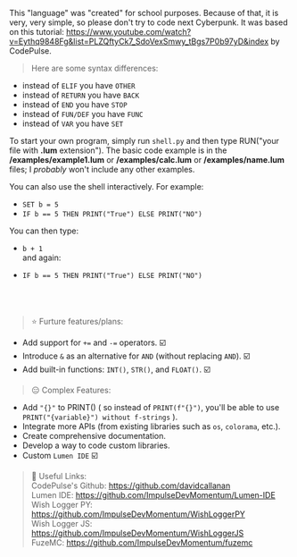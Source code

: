 This "language" was "created" for school purposes. Because of that, it is very, very simple, so please don't try to code next Cyberpunk. 
It was based on this tutorial: https://www.youtube.com/watch?v=Eythq9848Fg&list=PLZQftyCk7_SdoVexSmwy_tBgs7P0b97yD&index by CodePulse.

> Here are some syntax differences:

- instead of `ELIF` you have `OTHER` <br>
- instead of `RETURN` you have `BACK` <br>
- instead of `END` you have `STOP` <br>
- instead of `FUN/DEF` you have `FUNC` <br>
- instead of `VAR` you have `SET` <br>

To start your own program, simply run `shell.py` and then type RUN("your file with **.lum** extension"). The basic code example
is in the **/examples/example1.lum** or **/examples/calc.lum** or **/examples/name.lum** files; I _probably_ won't include any other examples.

You can also use the shell interactively. For example: 

- `SET b = 5`
- `IF b == 5 THEN PRINT("True") ELSE PRINT("NO")`

You can then type:

- `b + 1` <br>
and again: <br>

- `IF b == 5 THEN PRINT("True") ELSE PRINT("NO")` <br><br><br><br>


> ⭐ Furture features/plans:
- Add support for `+=` and `-=` operators. ☑️
- Introduce `&` as an alternative for `AND` (without replacing `AND`). ☑️
- Add built-in functions: `INT()`, `STR()`, and `FLOAT()`. ☑️

> 😑 Complex Features:
- Add `"{}"` to PRINT() ( so instead of `PRINT(f"{}")`, you'll be able to use `PRINT("{variable}") without f-strings` ).
- Integrate more APIs (from existing libraries such as `os`, `colorama`, etc.).
- Create comprehensive documentation.
- Develop a way to code custom libraries.
- Custom `Lumen IDE` ☑️


> 🔗 Useful Links: <br>
CodePulse's Github: https://github.com/davidcallanan <br>
Lumen IDE: https://github.com/ImpulseDevMomentum/Lumen-IDE <br>
Wish Logger PY: https://github.com/ImpulseDevMomentum/WishLoggerPY <br>
Wish Logger JS: https://github.com/ImpulseDevMomentum/WishLoggerJS <br>
FuzeMC: https://github.com/ImpulseDevMomentum/fuzemc <br>
